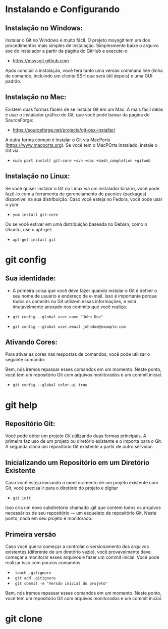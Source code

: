 # Instalando e Configurando

## Instalação no Windows:

Instalar o Git no Windows é muito fácil. O projeto msysgit tem um dos procedimentos mais simples de instalação. Simplesmente baixe o arquivo exe do instalador a partir da página do GitHub e execute-o:

* https://msysgit.github.com

Após concluir a instalação, você terá tanto uma versão command line (linha de comando, incluindo um cliente SSH que será útil depois) e uma GUI padrão.

## Instalação no Mac:

Existem duas formas fáceis de se instalar Git em um Mac. A mais fácil delas é usar o instalador gráfico do Git, que você pode baixar da página do SourceForge:

* https://sourceforge.net/projects/git-osx-installer/

A outra forma comum é instalar o Git via MacPorts (https://www.macports.org). Se você tem o MacPOrts instalado, instale o Git via:

* `sudo port install git-core +svn +doc +bash_completion +gitweb`

## Instalação no Linux:

Se você quiser instalar o Git no Linux via um instalador binário, você pode fazê-lo com a ferramenta de gerenciamento de pacotes (packages) disponível na sua distribuição. Caso você esteja no Fedora, você pode usar o yum:

* `yum install git-core`

Ou se você estiver em uma distribuição baseada no Debian, como o Ubuntu, use o apt-get:

* `apt-get install git`

# git config

## Sua identidade:

* A primeira coisa que você deve fazer quando instalar o Git é definir o seu nome de usuário e endereço de e-mail. Isso é importante porque todos os commits no Git utilizem essas informações, e está imutavelmente anexado nos commits que você realiza:

* `git config --global user.name "John Doe"`
* `git config --global user.email johndoe@example.com`

## Ativando Cores:

Para ativar as cores nas respostas de comandos, você pode utilizar o seguinte comando:

Bem, nós iremos repassar esses comandos em um momento. Neste ponto, você tem um repositório Git com arquivos monitorados e um commit inicial.

* `git config --global color.ui true`

# git help

## Repositório Git:

Você pode obter um projeto Git utilizando duas formas principais. A primeira faz uso de um projeto ou diretório existente e o importa para o Git. A segunda clona um repositório Git existente a partir de outro servidor.

## Inicializando um Repositório em um Diretório Existente

Caso você esteja iniciando o monitoramento de um projeto existente com Git, você precisa ir para o diretório do projeto e digitar

* `git init`

Isso cria um novo subdiretório chamado .git que contem todos os arquivos necessários de seu repositório — um esqueleto de repositório Git. Neste ponto, nada em seu projeto é monitorado.

## Primeira versão

Caso você queira começar a controlar o versionamento dos arquivos existentes (diferente de um diretório vazio), você provavelmente deve começar a monitorar esses arquivos e fazer um commit inicial. Você pode realizar isso com poucos comandos

* ` touch .gitignore`
* ` git add .gitignore`
* ` git commit -m "Versão inicial do projeto"`

Bem, nós iremos repassar esses comandos em um momento. Neste ponto, você tem um repositório Git com arquivos monitorados e um commit inicial.

# git clone

